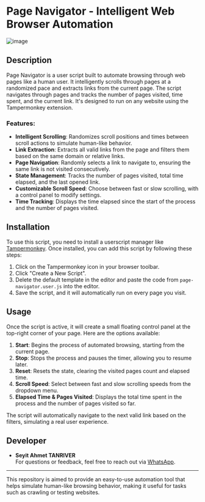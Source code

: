 # Page Navigator - Intelligent Web Browser Automation

![image](https://github.com/user-attachments/assets/adfbde30-3f83-460b-94e6-3c255136f0ca)


## Description
Page Navigator is a user script built to automate browsing through web pages like a human user. It intelligently scrolls through pages at a randomized pace and extracts links from the current page. The script navigates through pages and tracks the number of pages visited, time spent, and the current link. It's designed to run on any website using the Tampermonkey extension.

### Features:
- **Intelligent Scrolling**: Randomizes scroll positions and times between scroll actions to simulate human-like behavior.
- **Link Extraction**: Extracts all valid links from the page and filters them based on the same domain or relative links.
- **Page Navigation**: Randomly selects a link to navigate to, ensuring the same link is not visited consecutively.
- **State Management**: Tracks the number of pages visited, total time elapsed, and the last opened link.
- **Customizable Scroll Speed**: Choose between fast or slow scrolling, with a control panel to modify settings.
- **Time Tracking**: Displays the time elapsed since the start of the process and the number of pages visited.

## Installation

To use this script, you need to install a userscript manager like [Tampermonkey](https://www.tampermonkey.net/). Once installed, you can add this script by following these steps:

1. Click on the Tampermonkey icon in your browser toolbar.
2. Click "Create a New Script".
3. Delete the default template in the editor and paste the code from `page-navigator.user.js` into the editor.
4. Save the script, and it will automatically run on every page you visit.

## Usage

Once the script is active, it will create a small floating control panel at the top-right corner of your page. Here are the options available:

1. **Start**: Begins the process of automated browsing, starting from the current page.
2. **Stop**: Stops the process and pauses the timer, allowing you to resume later.
3. **Reset**: Resets the state, clearing the visited pages count and elapsed time.
4. **Scroll Speed**: Select between fast and slow scrolling speeds from the dropdown menu.
5. **Elapsed Time & Pages Visited**: Displays the total time spent in the process and the number of pages visited so far.

The script will automatically navigate to the next valid link based on the filters, simulating a real user experience.

## Developer

- **Seyit Ahmet TANRIVER**  
For questions or feedback, feel free to reach out via [WhatsApp](https://wa.me/31637952159).

---

This repository is aimed to provide an easy-to-use automation tool that helps simulate human-like browsing behavior, making it useful for tasks such as crawling or testing websites.
